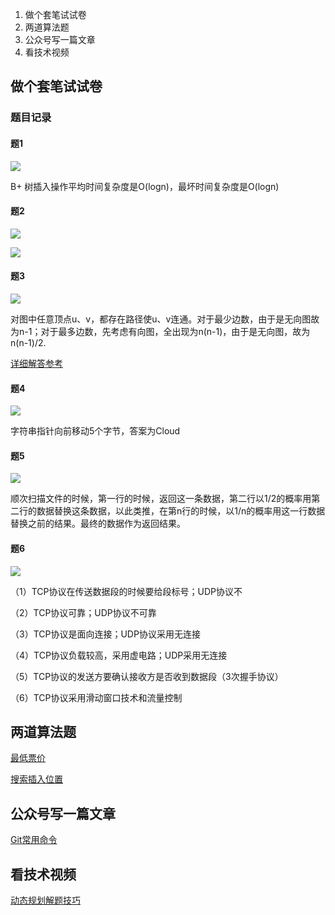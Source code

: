 1. 做个套笔试试卷
2. 两道算法题
3. 公众号写一篇文章
4. 看技术视频



## 做个套笔试试卷

### 题目记录

#### 题1

![](http://img.fosuchao.com/20200506230125.png)

B+ 树插入操作平均时间复杂度是O(logn)，最坏时间复杂度是O(logn)

#### 题2

![](http://img.fosuchao.com/20200506230347.png)

![](http://img.fosuchao.com/20200506230413.png)

#### 题3

![](http://img.fosuchao.com/20200506230455.png)

对图中任意顶点u、v，都存在路径使u、v连通。对于最少边数，由于是无向图故为n-1；对于最多边数，先考虑有向图，全出现为n(n-1)，由于是无向图，故为n(n-1)/2.

[详细解答参考](https://www.nowcoder.com/test/question/done?tid=33216296&qid=151318#summary)

#### 题4

![](http://img.fosuchao.com/20200506230828.png)

字符串指针向前移动5个字节，答案为Cloud

#### 题5

![](http://img.fosuchao.com/20200506230959.png)

顺次扫描文件的时候，第一行的时候，返回这一条数据，第二行以1/2的概率用第二行的数据替换这条数据，以此类推，在第n行的时候，以1/n的概率用这一行数据替换之前的结果。最终的数据作为返回结果。

#### 题6

![](http://img.fosuchao.com/20200506231329.png)

（1）TCP协议在传送数据段的时候要给段标号；UDP协议不

（2）TCP协议可靠；UDP协议不可靠

（3）TCP协议是面向连接；UDP协议采用无连接

（4）TCP协议负载较高，采用虚电路；UDP采用无连接

（5）TCP协议的发送方要确认接收方是否收到数据段（3次握手协议）

（6）TCP协议采用滑动窗口技术和流量控制



## 两道算法题

[最低票价](https://leetcode-cn.com/problems/minimum-cost-for-tickets/)

[搜索插入位置](https://leetcode-cn.com/problems/search-insert-position/)

## 公众号写一篇文章

[Git常用命令](https://mp.weixin.qq.com/s/Q8-d9O-2edydVhH0YHw-ow)

## 看技术视频

[动态规划解题技巧](https://www.bilibili.com/video/BV12E41137go)

